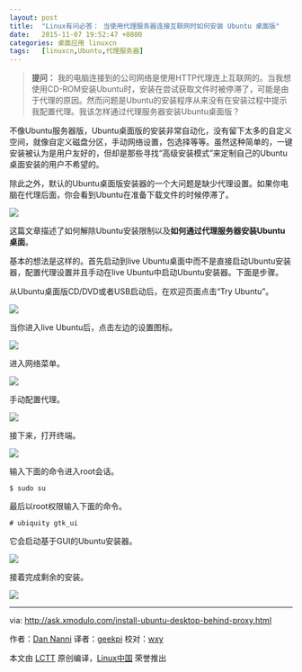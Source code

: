 ```yaml
---
layout: post
title:	"Linux有问必答： 当使用代理服务器连接互联网时如何安装 Ubuntu 桌面版"
date:	2015-11-07 19:52:47 +0800 
categories:	桌面应用 linuxcn 
tags:	[linuxcn,Ubuntu,代理服务器]
---
```




> 
> **提问：** 我的电脑连接到的公司网络是使用HTTP代理连上互联网的。当我想使用CD-ROM安装Ubuntu时，安装在尝试获取文件时被停滞了，可能是由于代理的原因。然而问题是Ubuntu的安装程序从来没有在安装过程中提示我配置代理。我该怎样通过代理服务器安装Ubuntu桌面版？
> 
> 
> 


不像Ubuntu服务器版，Ubuntu桌面版的安装非常自动化，没有留下太多的自定义空间，就像自定义磁盘分区，手动网络设置，包选择等等。虽然这种简单的，一键安装被认为是用户友好的，但却是那些寻找“高级安装模式”来定制自己的Ubuntu桌面安装的用户不希望的。


除此之外，默认的Ubuntu桌面版安装器的一个大问题是缺少代理设置。如果你电脑在代理后面，你会看到Ubuntu在准备下载文件的时候停滞了。


![](/Asserts/Images//attachment/album/201511/07/195250sz4w0i413h1s3l4u.jpg)


这篇文章描述了如何解除Ubuntu安装限制以及**如何通过代理服务器安装Ubuntu桌面**。


基本的想法是这样的。首先启动到live Ubuntu桌面中而不是直接启动Ubuntu安装器，配置代理设置并且手动在live Ubuntu中启动Ubuntu安装器。下面是步骤。


从Ubuntu桌面版CD/DVD或者USB启动后，在欢迎页面点击“Try Ubuntu”。


![](/Asserts/Images//attachment/album/201511/07/195251i9sz6olwsllllliu.jpg)


当你进入live Ubuntu后，点击左边的设置图标。


![](/Asserts/Images//attachment/album/201511/07/195252f91141ef14ddv0vk.jpg)


进入网络菜单。


![](/Asserts/Images//attachment/album/201511/07/195252q7jb5cevbfzbt3jv.jpg)


手动配置代理。


![](/Asserts/Images//attachment/album/201511/07/195252elnhfzozls9n1hdh.jpg)


接下来，打开终端。


![](/Asserts/Images//attachment/album/201511/07/195253vf9mmnrmyqpvwprp.jpg)


输入下面的命令进入root会话。



```
$ sudo su

```

最后以root权限输入下面的命令。



```
# ubiquity gtk_ui

```

它会启动基于GUI的Ubuntu安装器。


![](/Asserts/Images//attachment/album/201511/07/195253a42t3p9sgjxjp33j.jpg)


接着完成剩余的安装。


![](/Asserts/Images//attachment/album/201511/07/195254ctnp09njrrknmmbm.jpg)




---


via: <http://ask.xmodulo.com/install-ubuntu-desktop-behind-proxy.html>


作者：[Dan Nanni](http://ask.xmodulo.com/author/nanni) 译者：[geekpi](https://github.com/geekpi) 校对：[wxy](https://github.com/wxy)


本文由 [LCTT](https://github.com/LCTT/TranslateProject) 原创编译，[Linux中国](https://linux.cn/) 荣誉推出
